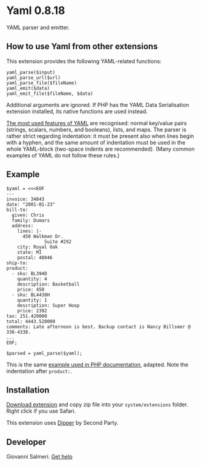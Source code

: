 Yaml 0.8.18
===========
YAML parser and emitter.

## How to use Yaml from other extensions

This extension provides the following YAML-related functions:

`yaml_parse($input)`  
`yaml_parse_url($url)`  
`yaml_parse_file($fileName)`  
`yaml_emit($data)`  
`yaml_emit_file($fileName, $data)`  

Additional arguments are ignored. If PHP has the YAML Data Serialisation extension installed, its native functions are used instead.

[The most used features of YAML](https://github.com/secondparty/dipper) are recognised: normal key/value pairs (strings, scalars, numbers, and booleans), lists, and maps. The parser is rather strict regarding indentation: it must be present also when lines begin with a hyphen, and the same amount of indentation must be used in the whole YAML-block (two-space indents are recommended). (Many common examples of YAML do not follow these rules.)

## Example

```
$yaml = <<<EOF
---
invoice: 34843
date: "2001-01-23"
bill-to: 
  given: Chris
  family: Dumars
  address:
    lines: |-
      458 Walkman Dr.
              Suite #292
    city: Royal Oak
    state: MI
    postal: 48046
ship-to: 
product:
  - sku: BL394D
    quantity: 4
    description: Basketball
    price: 450
  - sku: BL4438H
    quantity: 1
    description: Super Hoop
    price: 2392
tax: 251.420000
total: 4443.520000
comments: Late afternoon is best. Backup contact is Nancy Billsmer @ 338-4338.
...
EOF;

$parsed = yaml_parse($yaml);
```

This is the same [example used in PHP documentation](https://www.php.net/manual/en/function.yaml-parse.php), adapted. Note the indentation after `product:`.

## Installation

[Download extension](https://github.com/GiovanniSalmeri/yellow-yaml/archive/master.zip) and copy zip file into your `system/extensions` folder. Right click if you use Safari.

This extension uses [Dipper](https://github.com/secondparty/dipper) by Second Party.

## Developer

Giovanni Salmeri. [Get help](https://datenstrom.se/yellow/help/)
